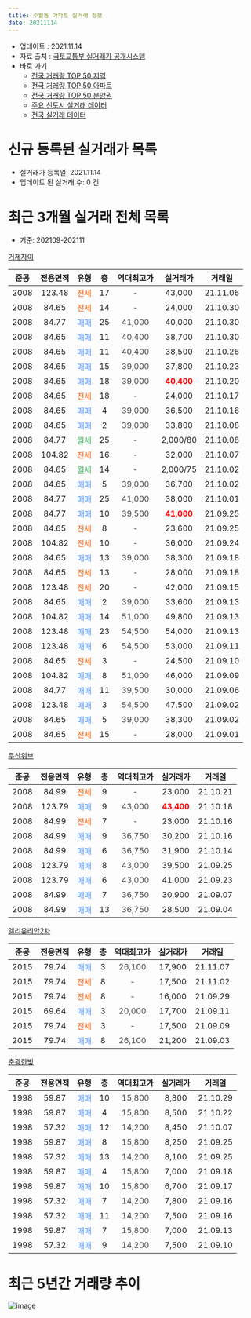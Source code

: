 ```yaml
---
title: 수월동 아파트 실거래 정보
date: 20211114
---
```


* 업데이트 : 2021.11.14
* 자료 출처 : [국토교통부 실거래가 공개시스템](http://rt.molit.go.kr)
* 바로 가기
    * [전국 거래량 TOP 50 지역](https://apt-info.github.io/apt-trade-info/tr)
    * [전국 거래량 TOP 50 아파트](https://apt-info.github.io/apt-trade-info/ta)
    * [전국 거래량 TOP 50 분양권](https://apt-info.github.io/apt-trade-info/tb)
    * [주요 신도시 실거래 데이터](https://apt-info.github.io/apt-trade-info/newtown)
    * [전국 실거래 데이터](https://apt-info.github.io/apt-trade-info/all)



<script async src="https://pagead2.googlesyndication.com/pagead/js/adsbygoogle.js"></script>
<!-- 기본광고 -->
<ins class="adsbygoogle"
     style="display:block"
     data-ad-client="ca-pub-1142216861245946"
     data-ad-slot="4805727019"
     data-ad-format="auto"
     data-full-width-responsive="true"></ins>
<script>
     (adsbygoogle = window.adsbygoogle || []).push({});
</script>


# 신규 등록된 실거래가 목록

* 실거래가 등록일: 2021.11.14
* 업데이트 된 실거래 수: 0 건




<script async src="https://pagead2.googlesyndication.com/pagead/js/adsbygoogle.js"></script>
<!-- 기본광고 -->
<ins class="adsbygoogle"
     style="display:block"
     data-ad-client="ca-pub-1142216861245946"
     data-ad-slot="4805727019"
     data-ad-format="auto"
     data-full-width-responsive="true"></ins>
<script>
     (adsbygoogle = window.adsbygoogle || []).push({});
</script>


# 최근 3개월 실거래 전체 목록
* 기준: 202109-202111


[거제자이](https://search.naver.com/search.naver?query=%EA%B1%B0%EC%A0%9C%EC%9E%90%EC%9D%B4)

|준공|전용면적|유형|층|역대최고가|실거래가|거래일|
|:---:|:---:|:---:|:---:|:---:|:---:|:---:|
|2008|123.48|<span style="color:#FF5A00">전세</span>|17|<span style="color:#444444">-</span>|43,000|21.11.06|
|2008|84.65|<span style="color:#FF5A00">전세</span>|14|<span style="color:#444444">-</span>|24,000|21.10.30|
|2008|84.77|<span style="color:#4285F3">매매</span>|25|<span style="color:#444444">41,000</span>|40,000|21.10.30|
|2008|84.65|<span style="color:#4285F3">매매</span>|11|<span style="color:#444444">40,400</span>|38,700|21.10.30|
|2008|84.65|<span style="color:#4285F3">매매</span>|11|<span style="color:#444444">40,400</span>|38,500|21.10.26|
|2008|84.65|<span style="color:#4285F3">매매</span>|15|<span style="color:#444444">39,000</span>|37,800|21.10.23|
|2008|84.65|<span style="color:#4285F3">매매</span>|18|<span style="color:#444444">39,000</span>|<b><span style="color:#FF0000">40,400</span></b>|21.10.20|
|2008|84.65|<span style="color:#FF5A00">전세</span>|18|<span style="color:#444444">-</span>|24,000|21.10.17|
|2008|84.65|<span style="color:#4285F3">매매</span>|4|<span style="color:#444444">39,000</span>|36,500|21.10.16|
|2008|84.65|<span style="color:#4285F3">매매</span>|2|<span style="color:#444444">39,000</span>|33,800|21.10.08|
|2008|84.77|<span style="color:#34A853">월세</span>|25|<span style="color:#444444">-</span>|2,000/80|21.10.08|
|2008|104.82|<span style="color:#FF5A00">전세</span>|16|<span style="color:#444444">-</span>|32,000|21.10.07|
|2008|84.65|<span style="color:#34A853">월세</span>|14|<span style="color:#444444">-</span>|2,000/75|21.10.02|
|2008|84.65|<span style="color:#4285F3">매매</span>|5|<span style="color:#444444">39,000</span>|36,700|21.10.02|
|2008|84.77|<span style="color:#4285F3">매매</span>|25|<span style="color:#444444">41,000</span>|38,000|21.10.01|
|2008|84.77|<span style="color:#4285F3">매매</span>|10|<span style="color:#444444">39,500</span>|<b><span style="color:#FF0000">41,000</span></b>|21.09.25|
|2008|84.65|<span style="color:#FF5A00">전세</span>|8|<span style="color:#444444">-</span>|23,600|21.09.25|
|2008|104.82|<span style="color:#FF5A00">전세</span>|10|<span style="color:#444444">-</span>|36,000|21.09.24|
|2008|84.65|<span style="color:#4285F3">매매</span>|13|<span style="color:#444444">39,000</span>|38,300|21.09.18|
|2008|84.65|<span style="color:#FF5A00">전세</span>|13|<span style="color:#444444">-</span>|28,000|21.09.18|
|2008|123.48|<span style="color:#FF5A00">전세</span>|20|<span style="color:#444444">-</span>|42,000|21.09.15|
|2008|84.65|<span style="color:#4285F3">매매</span>|2|<span style="color:#444444">39,000</span>|33,600|21.09.13|
|2008|104.82|<span style="color:#4285F3">매매</span>|14|<span style="color:#444444">51,000</span>|49,800|21.09.13|
|2008|123.48|<span style="color:#4285F3">매매</span>|23|<span style="color:#444444">54,500</span>|54,000|21.09.13|
|2008|123.48|<span style="color:#4285F3">매매</span>|6|<span style="color:#444444">54,500</span>|53,000|21.09.11|
|2008|84.65|<span style="color:#FF5A00">전세</span>|3|<span style="color:#444444">-</span>|24,500|21.09.10|
|2008|104.82|<span style="color:#4285F3">매매</span>|8|<span style="color:#444444">51,000</span>|46,000|21.09.09|
|2008|84.77|<span style="color:#4285F3">매매</span>|11|<span style="color:#444444">39,500</span>|30,000|21.09.06|
|2008|123.48|<span style="color:#4285F3">매매</span>|3|<span style="color:#444444">54,500</span>|47,500|21.09.02|
|2008|84.65|<span style="color:#4285F3">매매</span>|5|<span style="color:#444444">39,000</span>|38,300|21.09.02|
|2008|84.65|<span style="color:#FF5A00">전세</span>|15|<span style="color:#444444">-</span>|28,000|21.09.01|

[두산위브](https://search.naver.com/search.naver?query=%EB%91%90%EC%82%B0%EC%9C%84%EB%B8%8C)

|준공|전용면적|유형|층|역대최고가|실거래가|거래일|
|:---:|:---:|:---:|:---:|:---:|:---:|:---:|
|2008|84.99|<span style="color:#FF5A00">전세</span>|9|<span style="color:#444444">-</span>|23,000|21.10.21|
|2008|123.79|<span style="color:#4285F3">매매</span>|9|<span style="color:#444444">43,000</span>|<b><span style="color:#FF0000">43,400</span></b>|21.10.18|
|2008|84.99|<span style="color:#FF5A00">전세</span>|7|<span style="color:#444444">-</span>|23,000|21.10.16|
|2008|84.99|<span style="color:#4285F3">매매</span>|9|<span style="color:#444444">36,750</span>|30,200|21.10.16|
|2008|84.99|<span style="color:#4285F3">매매</span>|6|<span style="color:#444444">36,750</span>|31,900|21.10.14|
|2008|123.79|<span style="color:#4285F3">매매</span>|8|<span style="color:#444444">43,000</span>|39,500|21.09.25|
|2008|123.79|<span style="color:#4285F3">매매</span>|6|<span style="color:#444444">43,000</span>|41,000|21.09.23|
|2008|84.99|<span style="color:#4285F3">매매</span>|7|<span style="color:#444444">36,750</span>|30,900|21.09.07|
|2008|84.99|<span style="color:#4285F3">매매</span>|13|<span style="color:#444444">36,750</span>|28,500|21.09.04|

[엘리유리안2차](https://search.naver.com/search.naver?query=%EC%97%98%EB%A6%AC%EC%9C%A0%EB%A6%AC%EC%95%882%EC%B0%A8)

|준공|전용면적|유형|층|역대최고가|실거래가|거래일|
|:---:|:---:|:---:|:---:|:---:|:---:|:---:|
|2015|79.74|<span style="color:#4285F3">매매</span>|3|<span style="color:#444444">26,100</span>|17,900|21.11.07|
|2015|79.74|<span style="color:#FF5A00">전세</span>|8|<span style="color:#444444">-</span>|17,500|21.11.02|
|2015|79.74|<span style="color:#FF5A00">전세</span>|8|<span style="color:#444444">-</span>|16,000|21.09.29|
|2015|69.64|<span style="color:#4285F3">매매</span>|3|<span style="color:#444444">20,000</span>|17,700|21.09.11|
|2015|79.74|<span style="color:#FF5A00">전세</span>|3|<span style="color:#444444">-</span>|17,500|21.09.09|
|2015|79.74|<span style="color:#4285F3">매매</span>|8|<span style="color:#444444">26,100</span>|21,200|21.09.03|


<script async src="https://pagead2.googlesyndication.com/pagead/js/adsbygoogle.js"></script>
<!-- 기본광고 -->
<ins class="adsbygoogle"
     style="display:block"
     data-ad-client="ca-pub-1142216861245946"
     data-ad-slot="4805727019"
     data-ad-format="auto"
     data-full-width-responsive="true"></ins>
<script>
     (adsbygoogle = window.adsbygoogle || []).push({});
</script>


[춘광한빛](https://search.naver.com/search.naver?query=%EC%B6%98%EA%B4%91%ED%95%9C%EB%B9%9B)

|준공|전용면적|유형|층|역대최고가|실거래가|거래일|
|:---:|:---:|:---:|:---:|:---:|:---:|:---:|
|1998|59.87|<span style="color:#4285F3">매매</span>|10|<span style="color:#444444">15,800</span>|8,800|21.10.29|
|1998|59.87|<span style="color:#4285F3">매매</span>|4|<span style="color:#444444">15,800</span>|8,500|21.10.22|
|1998|57.32|<span style="color:#4285F3">매매</span>|12|<span style="color:#444444">14,200</span>|8,450|21.10.07|
|1998|59.87|<span style="color:#4285F3">매매</span>|8|<span style="color:#444444">15,800</span>|8,250|21.09.25|
|1998|57.32|<span style="color:#4285F3">매매</span>|13|<span style="color:#444444">14,200</span>|8,100|21.09.25|
|1998|59.87|<span style="color:#4285F3">매매</span>|4|<span style="color:#444444">15,800</span>|7,000|21.09.18|
|1998|59.87|<span style="color:#4285F3">매매</span>|10|<span style="color:#444444">15,800</span>|6,700|21.09.17|
|1998|57.32|<span style="color:#4285F3">매매</span>|7|<span style="color:#444444">14,200</span>|7,800|21.09.16|
|1998|57.32|<span style="color:#4285F3">매매</span>|11|<span style="color:#444444">14,200</span>|7,500|21.09.16|
|1998|59.87|<span style="color:#4285F3">매매</span>|7|<span style="color:#444444">15,800</span>|7,000|21.09.13|
|1998|57.32|<span style="color:#4285F3">매매</span>|9|<span style="color:#444444">14,200</span>|7,500|21.09.10|



<script async src="https://pagead2.googlesyndication.com/pagead/js/adsbygoogle.js"></script>
<!-- 기본광고 -->
<ins class="adsbygoogle"
     style="display:block"
     data-ad-client="ca-pub-1142216861245946"
     data-ad-slot="4805727019"
     data-ad-format="auto"
     data-full-width-responsive="true"></ins>
<script>
     (adsbygoogle = window.adsbygoogle || []).push({});
</script>


# 최근 5년간 거래량 추이


<div style="width:100%;">
    <canvas id="deal_progress" height="200"></canvas>
</div>

<script>
new Chart(document.getElementById("deal_progress"), {
    type: 'line',
    data: {
        labels: ['16.01','16.02','16.03','16.04','16.05','16.06','16.07','16.08','16.09','16.10','16.11','16.12','17.01','17.02','17.03','17.04','17.05','17.06','17.07','17.08','17.09','17.10','17.11','17.12','18.01','18.02','18.03','18.04','18.05','18.06','18.07','18.08','18.09','18.10','18.11','18.12','19.01','19.02','19.03','19.04','19.05','19.06','19.07','19.08','19.09','19.10','19.11','19.12','20.01','20.02','20.03','20.04','20.05','20.06','20.07','20.08','20.09','20.10','20.11','20.12','21.01','21.02','21.03','21.04','21.05','21.06','21.07','21.08','21.09','21.10','21.11'],
        datasets: [{
            label: '매매/분양권',
            data: [8,8,17,5,6,9,6,16,7,16,8,11,3,8,6,4,10,7,4,13,11,7,17,6,8,7,6,13,13,2,7,6,8,17,20,15,13,14,18,13,7,10,17,6,7,14,12,14,8,9,8,6,14,60,6,8,7,7,41,56,29,11,14,16,24,30,17,35,24,15,1],
            borderColor: "rgba(66, 133, 243, 1)",
            backgroundColor: "rgba(66, 133, 243, 0.05)",
            borderWidth: 1,
            pointRadius: 0,
            fill: false,
            lineTension: 0
        },{
            label: '전/월세',
            data: [3,1,2,4,9,9,6,2,7,8,8,7,11,7,9,8,8,7,8,10,15,14,6,13,6,8,7,13,16,9,8,8,8,13,7,12,11,11,14,8,9,13,8,6,7,8,11,12,15,10,11,11,5,10,20,10,16,12,18,18,14,21,9,7,9,10,8,10,8,7,2],
            borderColor: "rgba(255, 90, 0, 1)",
            backgroundColor: "rgba(255, 90, 0, 0.05)",
            borderWidth: 1,
            pointRadius: 0,
            fill: false,
            lineTension: 0
        },{
            label: '합계',
            data: [11,9,19,9,15,18,12,18,14,24,16,18,14,15,15,12,18,14,12,23,26,21,23,19,14,15,13,26,29,11,15,14,16,30,27,27,24,25,32,21,16,23,25,12,14,22,23,26,23,19,19,17,19,70,26,18,23,19,59,74,43,32,23,23,33,40,25,45,32,22,3],
            borderColor: "rgba(0, 0, 0, 1)",
            backgroundColor: "rgba(0, 0, 0, 0.03)",
            borderWidth: 0.1,
            pointRadius: 0,
            fill: true,
            lineTension: 0
        }
        ]
    },
    options: {
        responsive: true,
        title: {
            display: false
        },
        tooltips: {
            mode: 'index',
            intersect: false
        },
        hover: {
            mode: 'nearest',
            intersect: true
        },
        scales: {
            xAxes: [{
                display: true,
                scaleLabel: {
                    display: true,
                    labelString: '년/월'
                }
            }],
            yAxes: [{
                display: true,
                ticks: {
                    suggestedMin: 0,
                },
                scaleLabel: {
                    display: true,
                    labelString: '실거래 수'
                }
            }]
        }
    }
});

</script>


[![image](https://apt-info.github.io/images/2020-01-03-apt-trade-info/1024x500.png)](https://play.google.com/store/apps/details?id=com.aptinfo.apttradeinfo)

